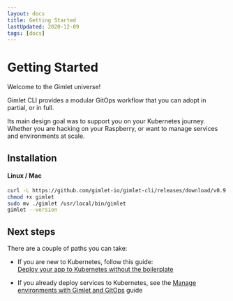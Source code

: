 ```yaml
---
layout: docs
title: Getting Started
lastUpdated: 2020-12-09
tags: [docs]
---
```


# Getting Started

Welcome to the Gimlet universe!

Gimlet CLI provides a modular GitOps workflow that you can adopt in partial, or in full.

Its main design goal was to support you on your Kubernetes journey.
Whether you are hacking on your Raspberry, or want to manage services and environments at scale.

## Installation

#### Linux / Mac

```bash
curl -L https://github.com/gimlet-io/gimlet-cli/releases/download/v0.9.6/gimlet-$(uname)-$(uname -m) -o gimlet
chmod +x gimlet
sudo mv ./gimlet /usr/local/bin/gimlet
gimlet --version
```

## Next steps

There are a couple of paths you can take:

- If you are new to Kubernetes, follow this guide: <br />
  [Deploy your app to Kubernetes without the boilerplate](/gimlet-cli/deploy-your-app-to-kubernetes-without-the-boilerplate)

- If you already deploy services to Kubernetes, see the
  [Manage environments with Gimlet and GitOps](/gimlet-cli/manage-environments-with-gimlet-and-gitops) guide